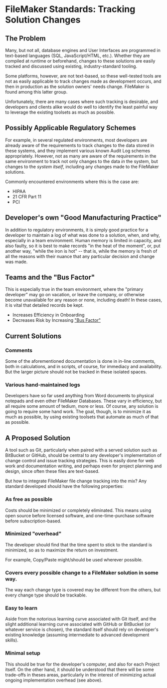 # FileMaker Standards: Tracking Solution Changes

## The Problem

Many, but not all, database engines and User Interfaces are programmed in text-based languages (SQL, JavaScript/HTML, etc.).  Whether they are compiled at runtime or beforehand, changes to these solutions are easily tracked and discussed using existing, industry-standard tooling.

Some platforms, however, are not text-based, so these well-tested tools are not as easily applicable to track changes made as development occurs, and then in production as the solution owners' needs change.  FileMaker is found among this latter group.

Unfortunately, there are many cases where such tracking is desirable, and developers and clients alike would do well to identify the least painful way to leverage the existing toolsets as much as possible.

## Possibly Applicable Regulatory Schemes

For example, in several regulated environments, most developers are already aware of the requirements to track changes to the data stored in these systems, and they implement various known Audit Log schemes appropriately.  However, not as many are aware of the requirements in the same environment to track not only changes to the data _in_ the system, but changes to the _system itself_, including any changes made to the FileMaker solutions.

Commonly encountered environments where this is the case are:
 - HIPAA
 - 21 CFR Part 11
 - PCI

## Developer's own "Good Manufacturing Practice"

In addition to regulatory environments, it is simply good practice for a developer to maintain a log of what was done to a solution, when, and why, especially in a team environment.  Human memory is limited in capacity, and also faulty, so it is best to make records "in the heat of the moment", or, put another way, "while the iron is hot" -- that is, while the memory is fresh of all the reasons with their nuance that any particular decision and change was made.

## Teams and the "Bus Factor"

This is especially true in the team environment, where the "primary developer" may go on vacation, or leave the company, or otherwise become unavailable for any reason or none, including death!  In these cases, it is vital that detailed records be kept.

 - Increases Efficiency in Onboarding
 - Decreases Risk by Increasing ["Bus Factor"](https://en.wikipedia.org/wiki/Bus_factor)

## Current Solutions

### Comments

Some of the aforementioned documentation is done in in-line comments, both in calculations, and in scripts, of course, for immediacy and availability.  But the larger picture should not be tracked in these isolated spaces.

### Various hand-maintained logs

Developers have so far used anything from Word documents to physical notepads and even other FileMaker Databases.  These vary in efficiency, but all require some amount of tedium, more or less.  Of course, any solution is going to require some hand work.  The goal, though, is to minimize it as much as possible, by using existing toolsets that automate as much of that as possible.

## A Proposed Solution

A tool such as Git, particularly when paired with a served solution such as BitBucket or GitHub, should be central to any developer's implementation of change control and issue tracking strategies.  This is easily done for web work and documentation writing, and perhaps even for project planning and design, since often these files are text-based.

But how to integrate FileMaker file change tracking into the mix?  Any standard developed should have the following properties:

### As free as possible

Costs should be minimized or completely eliminated.  This means using open source before licensed software, and one-time-purchase software before subscription-based.

### Minimized "overhead"

The developer should find that the time spent to stick to the standard is minimized, so as to maximize the return on investment.

For example, Copy/Paste might/should be used wherever possible.

### Covers every possible change to a FileMaker solution in some way.

The way each change type is covered may be different from the others, but every change type should be trackable.

### Easy to learn

Aside from the notorious learning curve associated with Git itself, and the slight additional learning curve associated with GitHub or BitBucket (or whatever service is chosen), the standard itself should rely on developer's existing knowledge (assuming intermediate to advanced development skills).

### Minimal setup

This should be true for the developer's computer, and also for each Project itself.  On the other hand, it should be understood that there will be some trade-offs in theses areas, particularly in the interest of minimizing actual ongoing implementation overhead (see above).
